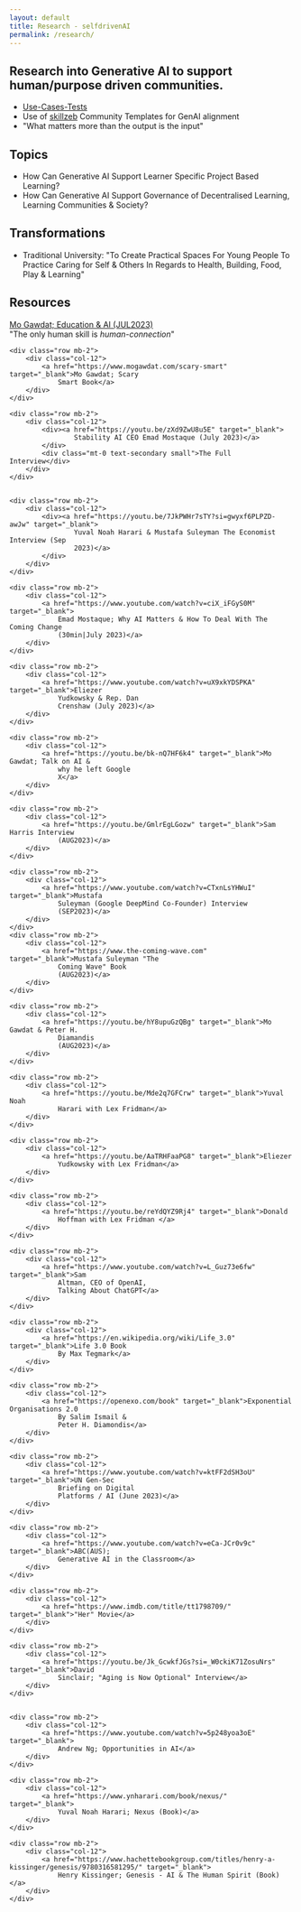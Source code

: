 ```yaml
---
layout: default
title: Research - selfdrivenAI
permalink: /research/
---
```


## Research into Generative AI to support human/purpose driven communities.

- [Use-Cases-Tests](https://github.com/selfdriven-foundation/selfdriven-ai/tree/main/research/use-case-tests)
- Use of [skillzeb](https://skillseb.io) Community Templates for GenAI alignment
- "What matters more than the output is the input"

## Topics
- How Can Generative AI Support Learner Specific Project Based Learning?
- How Can Generative AI Support Governance of Decentralised Learning, Learning Communities & Society?

## Transformations
- Traditional University: "To Create Practical Spaces For Young People To Practice Caring for Self & Others In Regards to Health, Building, Food, Play & Learning"

## Resources
<div>
	<div class="row mt-2 mb-2">
		<div class="col-12">
			<div><a href="https://youtu.be/C84SLJhhEpo" target="_blank">Mo Gawdat; Education
					& AI (JUL2023)</a>
			</div>
			<div class="mt-0 text-secondary small">"The only human skill is
				<em>human-connection</em>"
			</div>
		</div>
	</div>

	<div class="row mb-2">
		<div class="col-12">
			<a href="https://www.mogawdat.com/scary-smart" target="_blank">Mo Gawdat; Scary
				Smart Book</a>
		</div>
	</div>

	<div class="row mb-2">
		<div class="col-12">
			<div><a href="https://youtu.be/zXd9ZwU8u5E" target="_blank">
					Stability AI CEO Emad Mostaque (July 2023)</a>
			</div>
			<div class="mt-0 text-secondary small">The Full Interview</div>
		</div>
	</div>


	<div class="row mb-2">
		<div class="col-12">
			<div><a href="https://youtu.be/7JkPWHr7sTY?si=gwyxf6PLPZD-awJw" target="_blank">
					Yuval Noah Harari & Mustafa Suleyman The Economist Interview (Sep
					2023)</a>
			</div>
		</div>
	</div>

	<div class="row mb-2">
		<div class="col-12">
			<a href="https://www.youtube.com/watch?v=ciX_iFGyS0M" target="_blank">
				Emad Mostaque; Why AI Matters & How To Deal With The Coming Change
				(30min|July 2023)</a>
		</div>
	</div>

	<div class="row mb-2">
		<div class="col-12">
			<a href="https://www.youtube.com/watch?v=uX9xkYDSPKA" target="_blank">Eliezer
				Yudkowsky & Rep. Dan
				Crenshaw (July 2023)</a>
		</div>
	</div>

	<div class="row mb-2">
		<div class="col-12">
			<a href="https://youtu.be/bk-nQ7HF6k4" target="_blank">Mo Gawdat; Talk on AI &
				why he left Google
				X</a>
		</div>
	</div>

	<div class="row mb-2">
		<div class="col-12">
			<a href="https://youtu.be/GmlrEgLGozw" target="_blank">Sam Harris Interview
				(AUG2023)</a>
		</div>
	</div>

	<div class="row mb-2">
		<div class="col-12">
			<a href="https://www.youtube.com/watch?v=CTxnLsYHWuI" target="_blank">Mustafa
				Suleyman (Google DeepMind Co-Founder) Interview
				(SEP2023)</a>
		</div>
	</div>
	<div class="row mb-2">
		<div class="col-12">
			<a href="https://www.the-coming-wave.com" target="_blank">Mustafa Suleyman "The
				Coming Wave" Book
				(AUG2023)</a>
		</div>
	</div>

	<div class="row mb-2">
		<div class="col-12">
			<a href="https://youtu.be/hY8upuGzQBg" target="_blank">Mo Gawdat & Peter H.
				Diamandis
				(AUG2023)</a>
		</div>
	</div>

	<div class="row mb-2">
		<div class="col-12">
			<a href="https://youtu.be/Mde2q7GFCrw" target="_blank">Yuval Noah
				Harari with Lex Fridman</a>
		</div>
	</div>

	<div class="row mb-2">
		<div class="col-12">
			<a href="https://youtu.be/AaTRHFaaPG8" target="_blank">Eliezer
				Yudkowsky with Lex Fridman</a>
		</div>
	</div>

	<div class="row mb-2">
		<div class="col-12">
			<a href="https://youtu.be/reYdQYZ9Rj4" target="_blank">Donald
				Hoffman with Lex Fridman </a>
		</div>
	</div>

	<div class="row mb-2">
		<div class="col-12">
			<a href="https://www.youtube.com/watch?v=L_Guz73e6fw" target="_blank">Sam
				Altman, CEO of OpenAI,
				Talking About ChatGPT</a>
		</div>
	</div>

	<div class="row mb-2">
		<div class="col-12">
			<a href="https://en.wikipedia.org/wiki/Life_3.0" target="_blank">Life 3.0 Book
				By Max Tegmark</a>
		</div>
	</div>

	<div class="row mb-2">
		<div class="col-12">
			<a href="https://openexo.com/book" target="_blank">Exponential Organisations 2.0
				By Salim Ismail &
				Peter H. Diamondis</a>
		</div>
	</div>

	<div class="row mb-2">
		<div class="col-12">
			<a href="https://www.youtube.com/watch?v=ktFF2dSH3oU" target="_blank">UN Gen-Sec
				Briefing on Digital
				Platforms / AI (June 2023)</a>
		</div>
	</div>

	<div class="row mb-2">
		<div class="col-12">
			<a href="https://www.youtube.com/watch?v=eCa-JCr0v9c" target="_blank">ABC(AUS);
				Generative AI in the Classroom</a>
		</div>
	</div>

	<div class="row mb-2">
		<div class="col-12">
			<a href="https://www.imdb.com/title/tt1798709/" target="_blank">"Her" Movie</a>
		</div>
	</div>

	<div class="row mb-2">
		<div class="col-12">
			<a href="https://youtu.be/Jk_GcwkfJGs?si=_W0ckiK71ZosuNrs" target="_blank">David
				Sinclair; "Aging is Now Optional" Interview</a>
		</div>
	</div>


	<div class="row mb-2">
		<div class="col-12">
			<a href="https://www.youtube.com/watch?v=5p248yoa3oE" target="_blank">
				Andrew Ng; Opportunities in AI</a>
		</div>
	</div>

	<div class="row mb-2">
		<div class="col-12">
			<a href="https://www.ynharari.com/book/nexus/" target="_blank">
				Yuval Noah Harari; Nexus (Book)</a>
		</div>
	</div>

	<div class="row mb-2">
		<div class="col-12">
			<a href="https://www.hachettebookgroup.com/titles/henry-a-kissinger/genesis/9780316581295/" target="_blank">
				Henry Kissinger; Genesis - AI & The Human Spirit (Book)</a>
		</div>
	</div>


</div>